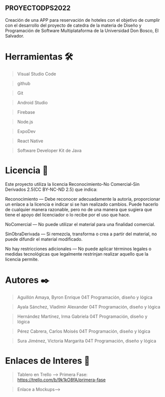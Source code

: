 ## PROYECTODPS2022
Creación de una APP para reservación de hoteles con el objetivo de cumplir con el desarrollo del proyecto de catedra de la materia de Diseño y Programación de Software Multiplataforma de la Universidad Don Bosco, El Salvador. 

# Herramientas 🛠️
>Visual Studio Code

>github

>Git

>Android Studio

>Firebase

>Node.js

>ExpoDev

>React Native

>Software Developer Kit de Java

# Licencia 📄
Este proyecto utiliza la licencia Reconocimiento-No Comercial-Sin Derivados 2.5(CC BY-NC-ND 2.5) que indica:

Reconocimiento — Debe reconocer adecuadamente la autoría, proporcionar un enlace a la licencia e indicar si se han realizado cambios. Puede hacerlo de cualquier manera razonable, pero no de una manera que sugiera que tiene el apoyo del licenciador o lo recibe por el uso que hace.

NoComercial — No puede utilizar el material para una finalidad comercial.

SinObraDerivada — Si remezcla, transforma o crea a partir del material, no puede difundir el material modificado.

No hay restricciones adicionales — No puede aplicar términos legales o medidas tecnológicas que legalmente restrinjan realizar aquello que la licencia permite.

# Autores ✒️
>Aguillón Amaya, Byron Enrique     04T   Programación, diseño y lógica

>Ayala Sánchez, Vladimir Alexander 04T   Programación, diseño y lógica

>Hernández Martínez, Irma Gabriela 04T   Programación, diseño y lógica

>Pérez Cabrera, Carlos Moisés      04T   Programación, diseño y lógica

>Sura Jiménez, Victoria Margarita  04T   Programación, diseño y lógica


# Enlaces de Interes 👀
>Tablero en Trello -->
> Primera Fase: https://trello.com/b/9k1kO8fA/primera-fase

>Enlace a Mockups-->

